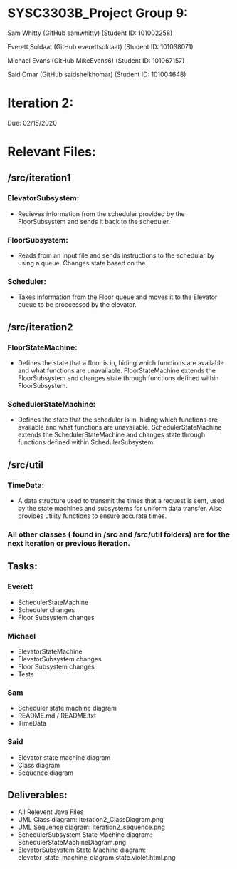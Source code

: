 # SYSC3303B_Project Group 9:
Sam Whitty              (GitHub samwhitty)      (Student ID: 101002258)

Everett	Soldaat         (GitHub everettsoldaat) (Student ID: 101038071)

Michael Evans           (GitHub MikeEvans6)     (Student ID: 101067157)

Said Omar               (GitHub saidsheikhomar) (Student ID: 101004648)

# Iteration 2:

Due: 02/15/2020

# Relevant Files:

## /src/iteration1

### ElevatorSubsystem: 

- Recieves information from the scheduler provided by the FloorSubsystem and sends it back to the scheduler.

### FloorSubsystem: 

- Reads from an input file and sends instructions to the schedular by using a queue. Changes state based on the

### Scheduler:

- Takes information from the Floor queue and moves it to the Elevator queue to be 
proccessed by the elevator. 

## /src/iteration2

### FloorStateMachine:

- Defines the state that a floor is in, hiding which functions are available and what functions are unavailable. FloorStateMachine extends the FloorSubsystem and changes state through functions defined within FloorSubsystem.

### SchedulerStateMachine:

- Defines the state that the scheduler is in, hiding which functions are available and what functions are unavailable. SchedulerStateMachine extends the SchedulerStateMachine and changes state through functions defined within SchedulerSubsystem.

## /src/util

### TimeData:
- A data structure used to transmit the times that a request is sent, used by the state machines and subsystems for uniform data transfer. Also provides utility functions to ensure accurate times.

### All other classes ( found in /src and /src/util folders) are for the next iteration or previous iteration.

## Tasks:

### Everett
- SchedulerStateMachine
- Scheduler changes
- Floor Subsystem changes

### Michael
- ElevatorStateMachine
- ElevatorSubsystem changes
- Floor Subsystem changes
- Tests

### Sam
- Scheduler state machine diagram
- README.md / README.txt
- TimeData

### Said
- Elevator state machine diagram
- Class diagram
- Sequence diagram

## Deliverables:
- All Relevent Java Files
- UML Class diagram: Iteration2_ClassDiagram.png
- UML Sequence diagram: iteration2_sequence.png
- SchedulerSubsystem State Machine diagram: SchedulerStateMachineDiagram.png
- ElevatorSubsystem State Machine diagram:  	elevator_state_machine_diagram.state.violet.html.png
